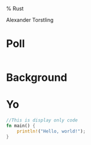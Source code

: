 % Rust

Alexander Torstling

# Poll

```

```

# Background





# Yo 


<script language="rust">
//This can be executed on Playpen
fn main() {
    println!("Hello, world!");
}
</script>

```rust
//This is display only code
fn main() {
    println!("Hello, world!");
}
```

